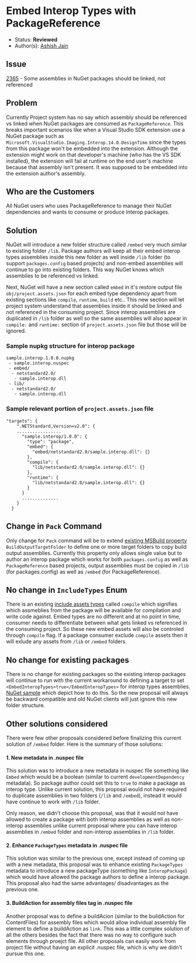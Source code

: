 # Embed Interop Types with PackageReference

* Status: **Reviewed**
* Author(s): [Ashish Jain](https://github.com/jainaashish)

## Issue

[2365](https://github.com/NuGet/Home/issues/2365) - Some assemblies in NuGet packages should be linked, not referenced

## Problem

Currently Project system has no say which assembly should be referenced vs linked when NuGet packages are consumed as `PackageReference`. This breaks important scenarios like when a Visual Studio SDK extension use a NuGet package such as `Microsoft.VisualStudio.Imaging.Interop.14.0.DesignTime` since the types from this package won't be embedded into the extension. Although the extension might work on that developer's machine (who has the VS SDK installed), the extension will fail at runtime on the end user's machine because that assembly isn't present. It was supposed to be embedded into the extension author's assembly.

## Who are the Customers

All NuGet users who uses PackageReference to manage their NuGet dependencies and wants to consume or produce Interop packages.

## Solution

NuGet will introduce a new folder structure called `/embed` very much similar to existing folder `/lib`. Package authors will keep all their embed interop types assemblies inside this new folder as well inside `/lib` folder (to support `packages.config` based projects) and non-embed assemblies will continue to go into existing folders. This way NuGet knows which assemblies to be referenced vs linked.

Next, NuGet will have a new section called `embed` in it's restore output file `obj/project.assets.json` for each embed type dependency apart from existing sections like `compile`, `runtime`, `build` etc.. This new section will let project system understand that assemblies inside it should be linked and not referenced in the consuming project. Since interop assemblies are duplicated in `/lib` folder as well so the same assemblies will also appear in `compile:` and `runtime:` section of `project.assets.json` file but those will be ignored.

### Sample nupkg structure for interop package

```
sample.interop.1.0.0.nupkg
 - sample.interop.nuspec
 - embed/
  - netstandard2.0/
   - sample.interop.dll
 - lib/
  - netstandard2.0/
   - sample.interop.dll
``` 

### Sample relevant portion of `project.assets.json` file

```
"targets": {
    ".NETStandard,Version=v2.0": {
    .................
      "sample.interop/1.0.0": {
        "type": "package",
        "embed": {
          "embed/netstandard2.0/sample.interop.dll": {}
        },
        "compile": {
          "lib/netstandard2.0/sample.interop.dll": {}
        },
        "runtime": {
          "lib/netstandard2.0/sample.interop.dll": {}
        }
      }
      ..............
    }
  }
```

## Change in `Pack` Command

Only change for `Pack` command will be to extend [existing MSBuild property](https://docs.microsoft.com/en-us/nuget/reference/msbuild-targets) `BuildOutputTargetFolder` to define one or more target folders to copy build output assemblies. Currently this property only allows single value but to author an interop package which works for both `packages.config` as well as `PackageReference` based projects, output assemblies must be copied in `/lib` (for packages.config) as well as `/embed` (for PackageReference). 

## No change in `IncludeTypes` Enum

There is an existing [include assets types](https://docs.microsoft.com/en-us/nuget/consume-packages/package-references-in-project-files) called `compile` which signifies which assmeblies from the package will be available for compilation and write code against. Embed types are no different and at no point in time, consumer needs to differentiate between what gets linked vs referenced in the consuming project. So these new embed assets will also be controled through `compile` flag. If a package consumer exclude `compile` assets then it will exlude any assets from `/lib` or `/embed` folders.

## No change for existing packages

There is no change for existing packages so the existing interop packages will continue to run with the current workaround to defining a target to set `<EmbedInteropTypes>true</EmbedInteropTypes>` for interop types assemblies. [NuGet sample](https://github.com/NuGet/Samples/tree/master/NuGet.Samples.Interop) which depict how to do this. So the new proposal will always be backward compatible and old NuGet clients will just ignore this new folder structure.

## Other solutions considered

There were few other proposals considered before finalizing this current solution of `/embed` folder. Here is the summary of those solutions:

#### 1. New metadata in .nuspec file 
This solution was to introduce a new metadata in nuspec file something like `Embed` which would be a boolean (similar to current `developmentDependency` metadata). So package author could set this to `true` to make a package as interop type. Unlike current solution, this proposal would not have required to duplicate assemblies in two folders (`/lib` and `/embed`), instead it would have continue to work with `/lib` folder. 

Only reason, we didn't choose this proposal, was that it would not have allowed to create a package with both interop assemblies as well as non-interop assemblies unlike current proposal where you can have interop assemblies in `/embed` folder and non-interop assemblies in `/lib` folder.

#### 2. Enhance `PackageTypes` metadata in .nuspec file
This solution was similar to the previous one, except instead of coming up with a new metadata, this proposal was to enhance existing `PackageTypes` metadata to introduce a new packageType (something like `InteropPackage`) which would have allowed the package authors to define a interop package. This proposal also had the same advantages/ disadvantages as the previous one.

#### 3. BuildAction for assembly files tag in .nuspec file
Another proposal was to define a buildAcion (similar to the buildAction for ContentFiles) for assembly files which would allow individual assembly file element to define a buildAction as `link`. This was a little complex solution of all the others besides the fact that there was no way to configure such elements through proejct file. All other proposals can easily work from project file without having an explicit .nuspec file, which is why we didn't pursue this one.
